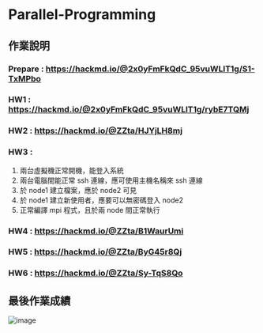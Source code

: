 # Parallel-Programming

## 作業說明
### Prepare : https://hackmd.io/@2x0yFmFkQdC_95vuWLlT1g/S1-TxMPbo

### HW1 : https://hackmd.io/@2x0yFmFkQdC_95vuWLlT1g/rybE7TQMj

### HW2 : https://hackmd.io/@ZZta/HJYjLH8mj

### HW3 : 
1. 兩台虛擬機正常開機，能登入系統
2. 兩台電腦間能正常 ssh 連線，應可使用主機名稱來 ssh 連線
3. 於 node1 建立檔案，應於 node2 可見
4. 於 node1 建立新使用者，應要可以無密碼登入 node2
5. 正常編譯 mpi 程式，且於兩 node 間正常執行

### HW4 : https://hackmd.io/@ZZta/B1WaurUmi

### HW5 : https://hackmd.io/@ZZta/ByG45r8Qj

### HW6 : https://hackmd.io/@ZZta/Sy-TqS8Qo 

## 最後作業成績
![image](https://user-images.githubusercontent.com/90430653/215014820-43405a55-08db-41e8-8e79-8a2d0625881b.png)
